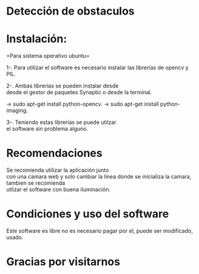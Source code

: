 Detección de obstaculos
================================

Instalación:
============

=Para sistema operativo ubuntu=

1-. Para utilizar el software es necesario 
instalar las librerías de opencv y PIL.       
                                              
2-. Ambas librerías se pueden instalar desde     
desde el gestor de paquetes Synaptic o desde la terminal.

-> sudo apt-get install python-opencv.
-> sudo apt-get install python-imaging.         
                                             
3-. Teniendo estas librerías se puede utilzar    
el software sin  problema alguno.             



Recomendaciones
===============
Se recomienda utilizar la aplicación junto       
con una camara web y solo cambiar la linea donde 
se inicializa la camara, tambien se recomienda   
utlizar el software con buena iluminación.      

Condiciones y uso del software
==============================
Este software es libre no es necesario pagar por 
el, puede ser modificado, usado.

Gracias por visitarnos
====